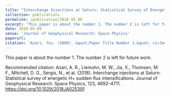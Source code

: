 ```yaml
---
title: "Interchange Injections at Saturn: Statistical Survey of Energetic H+ Sudden Flux Intensifications"
collection: publications
permalink: /publication/2018_05_09
excerpt: 'This paper is about the number 1. The number 2 is left for future work.'
date: 2018-05-09
venue: 'Journal of Geophysical Research: Space Physics'
paperurl: 
citation: 'Azari, You. (2009). &quot;Paper Title Number 1.&quot; <i>Journal 1</i>. 1(1).'
---
```

This paper is about the number 1. The number 2 is left for future work.

Recommended citation: Azari, A. R., Liemohn, M. W., Jia, X., Thomsen, M. F., Mitchell, D. G., Sergis, N., et al. (2018). Interchange injections at Saturn: Statistical survey of energetic H+ sudden flux intensifications. Journal of Geophysical Research: Space Physics, 123, 4692–4711. https://doi.org/10.1029/2018JA025391
